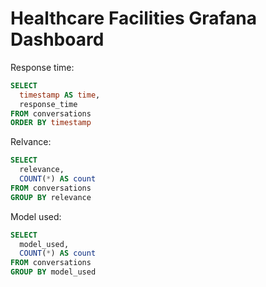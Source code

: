 # Healthcare Facilities Grafana Dashboard

Response time:

```sql
SELECT 
  timestamp AS time,
  response_time
FROM conversations
ORDER BY timestamp
```

Relvance:

```sql
SELECT 
  relevance,
  COUNT(*) AS count
FROM conversations
GROUP BY relevance
```

Model used:

```sql
SELECT
  model_used,
  COUNT(*) AS count
FROM conversations
GROUP BY model_used
```
